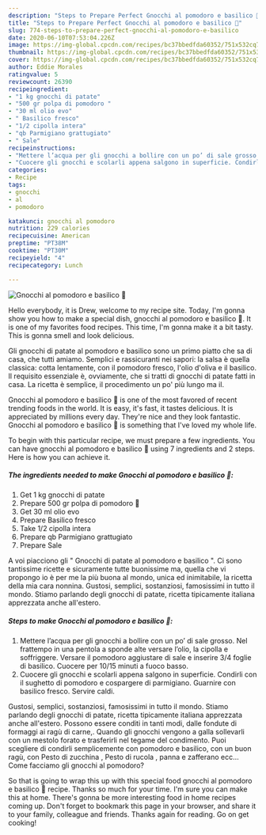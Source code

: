 ```yaml
---
description: "Steps to Prepare Perfect Gnocchi al pomodoro e basilico 🌿"
title: "Steps to Prepare Perfect Gnocchi al pomodoro e basilico 🌿"
slug: 774-steps-to-prepare-perfect-gnocchi-al-pomodoro-e-basilico
date: 2020-06-10T07:53:04.226Z
image: https://img-global.cpcdn.com/recipes/bc37bbedfda60352/751x532cq70/gnocchi-al-pomodoro-e-basilico-🌿-recipe-main-photo.jpg
thumbnail: https://img-global.cpcdn.com/recipes/bc37bbedfda60352/751x532cq70/gnocchi-al-pomodoro-e-basilico-🌿-recipe-main-photo.jpg
cover: https://img-global.cpcdn.com/recipes/bc37bbedfda60352/751x532cq70/gnocchi-al-pomodoro-e-basilico-🌿-recipe-main-photo.jpg
author: Eddie Morales
ratingvalue: 5
reviewcount: 26390
recipeingredient:
- "1 kg gnocchi di patate"
- "500 gr polpa di pomodoro "
- "30 ml olio evo"
- " Basilico fresco"
- "1/2 cipolla intera"
- "qb Parmigiano grattugiato"
- " Sale"
recipeinstructions:
- "Mettere l’acqua per gli gnocchi a bollire con un po’ di sale grosso. Nel frattempo in una pentola a sponde alte versare l’olio, la cipolla e soffriggere. Versare il pomodoro aggiustare di sale e inserire 3/4 foglie di basilico. Cuocere per 10/15 minuti a fuoco basso."
- "Cuocere gli gnocchi e scolarli appena salgono in superficie. Condirli con il sughetto di pomodoro e cospargere di parmigiano. Guarnire con basilico fresco. Servire caldi."
categories:
- Recipe
tags:
- gnocchi
- al
- pomodoro

katakunci: gnocchi al pomodoro 
nutrition: 229 calories
recipecuisine: American
preptime: "PT38M"
cooktime: "PT30M"
recipeyield: "4"
recipecategory: Lunch

---
```



![Gnocchi al pomodoro e basilico 🌿](https://img-global.cpcdn.com/recipes/bc37bbedfda60352/751x532cq70/gnocchi-al-pomodoro-e-basilico-🌿-recipe-main-photo.jpg)

Hello everybody, it is Drew, welcome to my recipe site. Today, I'm gonna show you how to make a special dish, gnocchi al pomodoro e basilico 🌿. It is one of my favorites food recipes. This time, I'm gonna make it a bit tasty. This is gonna smell and look delicious.

Gli gnocchi di patate al pomodoro e basilico sono un primo piatto che sa di casa, che tutti amiamo. Semplici e rassicuranti nei sapori: la salsa è quella classica: cotta lentamente, con il pomodoro fresco, l&#39;olio d&#39;oliva e il basilico. Il requisito essenziale è, ovviamente, che si tratti di gnocchi di patate fatti in casa. La ricetta è semplice, il procedimento un po&#39; più lungo ma il.

Gnocchi al pomodoro e basilico 🌿 is one of the most favored of recent trending foods in the world. It is easy, it's fast, it tastes delicious. It is appreciated by millions every day. They're nice and they look fantastic. Gnocchi al pomodoro e basilico 🌿 is something that I've loved my whole life.


To begin with this particular recipe, we must prepare a few ingredients. You can have gnocchi al pomodoro e basilico 🌿 using 7 ingredients and 2 steps. Here is how you can achieve it.

<!--inarticleads1-->

##### The ingredients needed to make Gnocchi al pomodoro e basilico 🌿:

1. Get 1 kg gnocchi di patate
1. Prepare 500 gr polpa di pomodoro 🍅
1. Get 30 ml olio evo
1. Prepare  Basilico fresco
1. Take 1/2 cipolla intera
1. Prepare qb Parmigiano grattugiato
1. Prepare  Sale


A voi piacciono gli &#34; Gnocchi di patate al pomodoro e basilico &#34;. Ci sono tantissime ricette e sicuramente tutte buonissime ma, quella che vi propongo io è per me la più buona al mondo, unica ed inimitabile, la ricetta della mia cara nonnina. Gustosi, semplici, sostanziosi, famosissimi in tutto il mondo. Stiamo parlando degli gnocchi di patate, ricetta tipicamente italiana apprezzata anche all&#39;estero. 

<!--inarticleads2-->

##### Steps to make Gnocchi al pomodoro e basilico 🌿:

1. Mettere l’acqua per gli gnocchi a bollire con un po’ di sale grosso. Nel frattempo in una pentola a sponde alte versare l’olio, la cipolla e soffriggere. Versare il pomodoro aggiustare di sale e inserire 3/4 foglie di basilico. Cuocere per 10/15 minuti a fuoco basso.
1. Cuocere gli gnocchi e scolarli appena salgono in superficie. Condirli con il sughetto di pomodoro e cospargere di parmigiano. Guarnire con basilico fresco. Servire caldi.


Gustosi, semplici, sostanziosi, famosissimi in tutto il mondo. Stiamo parlando degli gnocchi di patate, ricetta tipicamente italiana apprezzata anche all&#39;estero. Possono essere conditi in tanti modi, dalle fondute di formaggi ai ragù di carne,. Quando gli gnocchi vengono a galla sollevarli con un mestolo forato e trasferirli nel tegame del condimento. Puoi scegliere di condirli semplicemente con pomodoro e basilico, con un buon ragù, con Pesto di zucchina , Pesto di rucola , panna e zafferano ecc… Come facciamo gli gnocchi al pomodoro? 

So that is going to wrap this up with this special food gnocchi al pomodoro e basilico 🌿 recipe. Thanks so much for your time. I'm sure you can make this at home. There's gonna be more interesting food in home recipes coming up. Don't forget to bookmark this page in your browser, and share it to your family, colleague and friends. Thanks again for reading. Go on get cooking!
